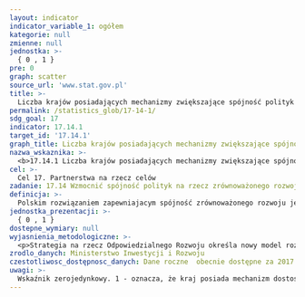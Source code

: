 ```yaml
---
layout: indicator
indicator_variable_1: ogółem
kategorie: null
zmienne: null
jednostka: >-
  { 0 , 1 }
pre: 0
graph: scatter
source_url: 'www.stat.gov.pl'
title: >-
  Liczba krajów posiadających mechanizmy zwiększające spójność polityk na rzecz zrównoważonego rozwoju
permalink: /statistics_glob/17-14-1/
sdg_goal: 17
indicator: 17.14.1
target_id: '17.14.1'
graph_title: Liczba krajów posiadających mechanizmy zwiększające spójność polityk na rzecz zrównoważonego rozwoju
nazwa_wskaznika: >-
  <b>17.14.1 Liczba krajów posiadających mechanizmy zwiększające spójność polityk na rzecz zrównoważonego rozwoju</b>
cel: >-
  Cel 17. Partnerstwa na rzecz celów
zadanie: 17.14 Wzmocnić spójność polityk na rzecz zrównoważonego rozwoju
definicja: >-
  Polskim rozwiązaniem zapewniajacym spójność zrównoważonego rozwoju jest realizacja SDGs w oparciu o Strategię na rzecz Odpowiedzialnego Rozwoju, przyjetą przez Rząd 14 lutego 2017 r.
jednostka_prezentacji: >-
  { 0 , 1 }
dostepne_wymiary: null
wyjasnienia_metodologiczne: >-
  <p>Strategia na rzecz Odpowiedzialnego Rozwoju określa nowy model rozwoju kraju. Dokument stanowi aktualizacją średniookresowej Strategii Rozwoju Kraju (SRK 2020). Wiodącą zasadą Strategii jest zrównoważony rozwój całego kraju w czterech wymiarach: gospodarczym, społecznym, środowiskowym i terytorialnym. Strategia zakłada, że z jej efektów skorzystają wszyscy obywatele. W dokumencie położono nacisk na tworzoną w kraju wiedzę i technologię, rozwój i dalszą ekspansję polskich firm, budowę systemu oszczędności oraz podwyższenie jakości funkcjonowania instytucji oraz ich relacji ze społeczeństwem. Podkreślono także istotność włączenia w procesy rozwojowe wszystkich grup społecznych i wszystkich terytoriów. Działania zapisane w Strategii są spójne z celami i zadaniami określonymi w Agendzie 2030 ONZ. Koncepcja trwałego i odpowiedzialnego rozwoju, stanowiąca podstawę Strategii, jest spójna z punktem widzenia ONZ, tj. ukierunkowaną na zmiany wizją świata wolnego od ubóstwa, gdzie każdy człowiek ma możliwość korzystania z rozwoju.</p>
zrodlo_danych: Ministerstwo Inwestycji i Rozwoju
czestotliwosc_dostępnosc_danych: Dane roczne  obecnie dostępne za 2017 r.
uwagi: >-
  Wskaźnik zerojedynkowy. 1 - oznacza, że kraj posiada mechanizm dostosowujący.
---
```

